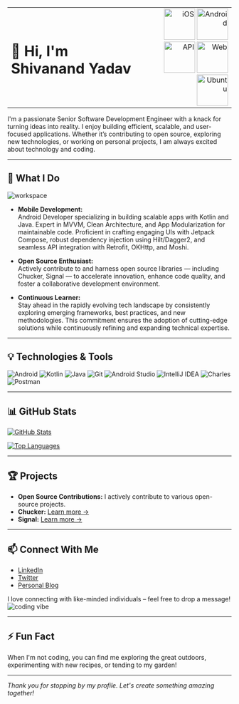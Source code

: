 <table>
  <tr>
    <!-- Left: Plain name with no underline -->
    <td align="left" valign="middle">
     <h1><p><strong>👋 Hi, I'm Shivanand Yadav</strong></p></h1>
    </td>
      <td align="right" valign="middle">
      <img src="https://github.com/user-attachments/assets/7ee3d6b3-f718-460d-beb6-ba5fc9a3c2e4" width="70" alt="iOS"/>
      <img src="https://github.com/user-attachments/assets/8fc93cb0-a915-4b19-995a-c895d21144b7" width="70" alt="Android"/>
      <img src="https://github.com/user-attachments/assets/4d8b03ae-2a11-44fd-b7fa-d013b9f2ca2a" width="70" alt="API"/>
      <img src="https://github.com/user-attachments/assets/70749fc1-5198-4822-94bf-cf15bfeaa3c3" width="70" alt="Web"/>
      <img src="https://github.com/user-attachments/assets/001eb966-19a9-44f1-a276-24768984e4d3" width="70" alt="Ubuntu"/>
    </td>
  </tr>
</table>


I'm a passionate Senior Software Development Engineer with a knack for turning ideas into reality. I enjoy building efficient, scalable, and user-focused applications. Whether it’s contributing to open source, exploring new technologies, or working on personal projects, I am always excited about technology and coding.

---

## 🚀 What I Do
![workspace](https://github.com/user-attachments/assets/803a48be-6134-481f-89e5-2c142b4c9e80)

- **Mobile Development:**  
Android Developer specializing in building scalable apps with Kotlin and Java. Expert in MVVM, Clean Architecture, and App Modularization for maintainable code. Proficient in crafting engaging UIs with Jetpack Compose, robust dependency injection using Hilt/Dagger2, and seamless API integration with Retrofit, OKHttp, and Moshi.

- **Open Source Enthusiast:**  
  Actively contribute to and harness open source libraries — including Chucker, Signal — to accelerate innovation, enhance code quality, and foster a collaborative development environment.

- **Continuous Learner:**  
  Stay ahead in the rapidly evolving tech landscape by consistently exploring emerging frameworks, best practices, and new methodologies. This commitment ensures the adoption of cutting-edge solutions while continuously refining and expanding technical expertise.

---

## 💡 Technologies & Tools

![Android](https://img.shields.io/badge/Android-FFFF00?style=flat-square&logo=android)
![Kotlin](https://img.shields.io/badge/Kotlin-0095D5?style=flat-square&logo=kotlin)
![Java](https://img.shields.io/badge/Java-ED8B00?style=flat-square&logo=java)
![Git](https://img.shields.io/badge/Git-3DEC84?style=flat-square&logo=git)
![Android Studio](https://img.shields.io/badge/Android_Studio-FF6C37?style=flat-square&logo=android-studio)
![IntelliJ IDEA](https://img.shields.io/badge/IntelliJ_IDEA-000000?style=flat-square&logo=intellij-idea)
![Charles](https://img.shields.io/badge/Charles-1A73E8?style=flat-square)
![Postman](https://img.shields.io/badge/Postman-A4C639?style=flat-square&logo=postman)


---

## 📊 GitHub Stats

[![GitHub Stats](https://github-readme-stats.vercel.app/api?username=shivanandyadav11&show_icons=true&theme=default&hide_border=true)](https://github.com/shivanandyadav11)

[![Top Languages](https://github-readme-stats.vercel.app/api/top-langs/?username=shivanandyadav11&layout=compact&hide_border=true)](https://github.com/shivanandyadav11)

---

## 🏆 Projects

- **Open Source Contributions:** I actively contribute to various open-source projects. 
- **Chucker:** [Learn more →](https://github.com/ChuckerTeam/chucker/issues?q=author%3Ashivanandyadav11%20)
- **Signal:** [Learn more →](https://github.com/signalapp/Signal-Android/issues?q=author%3Ashivanandyadav11%20)

<!--- **Featured Projects:**  
  - **Project One:** A brief description of the project and its impact. [Learn more →](https://github.com/shivanandyadav11/your-project1)
  - **Project Two:** A short summary highlighting the technologies and problem-solving approach. [Learn more →](https://github.com/shivanandyadav11/your-project2)
-->

---

## 📫 Connect With Me

- [LinkedIn](https://www.linkedin.com/in/shivanandyadav11/)
- [Twitter](https://x.com/_shivanandyadav)
- [Personal Blog](https://medium.com/@shivanandyadav12a)

I love connecting with like-minded individuals – feel free to drop a message!
![coding vibe](https://github.com/user-attachments/assets/55a52b35-59e0-4dfb-9e9d-ea1c36a6d103)


---

## ⚡ Fun Fact

When I'm not coding, you can find me exploring the great outdoors, experimenting with new recipes, or tending to my garden!

---

*Thank you for stopping by my profile. Let's create something amazing together!*
